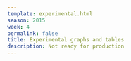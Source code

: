 ```yaml
---
template: experimental.html
season: 2015
week: 4
permalink: false
title: Experimental graphs and tables
description: Not ready for production
---
```


